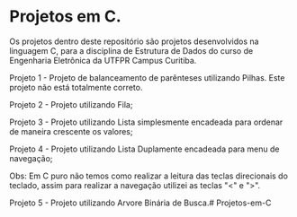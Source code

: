 # Projetos em C.

Os projetos dentro deste repositório são projetos desenvolvidos na linguagem C, para a disciplina de Estrutura de Dados do curso de Engenharia Eletrônica da UTFPR Campus Curitiba.

Projeto 1 - Projeto de balanceamento de parênteses utilizando Pilhas. Este projeto não está totalmente correto.

Projeto 2 - Projeto utilizando Fila;

Projeto 3 - Projeto utilizando Lista simplesmente encadeada para ordenar de maneira crescente os valores;

Projeto 4 - Projeto utilizando Lista Duplamente encadeada para menu de navegação;

Obs: Em C puro não temos como realizar a leitura das teclas direcionais do teclado, assim para realizar a navegação utilizei as teclas "<" e ">".

Projeto 5 - Projeto utilizando Arvore Binária de Busca.# Projetos-em-C

